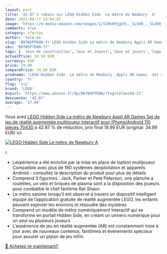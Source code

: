 ```yaml
---
layout: post
title: '42.87 % rabais sur LEGO Hidden Side  Le métro de Newbury  A'
date: 2021-08-17 14:04:07
image: 'https://m.media-amazon.com/images/I/51MxKMjgEFL._SL500_._SL400_.jpg'
comments: true
category: ofertas
author: 'tole.es'
slug: 'B07W5PTR8N-fr LEGO Hidden Side Le métro de Newbury Appli AR Games Set de...'
sku: 'B07W5PTR8N-fr'
tags: [ 'Jeux de construction','Jeux et Jouets','Jeux et jouets','lego', ]
actualPrice: 19.99 EUR
currency: EUR
price: 19.99
comparePrice: 34.99 EUR
prodname: 'LEGO Hidden Side  Le métro de Newbury  Appli AR Games  Set de jeu de réalité augmentée multijoueur interactif pour iPhone/Android  110 pièces  70430'
country: 'fr'
flag: '🇫🇷'
brand: 'LEGO'
buyurl: 'https://www.amazon.fr/dp/B07W5PTR8N/?tag=tolees0d-21'
descuento: '42.87'
average: '17.06'
---
```


Vous avez [LEGO Hidden Side  Le métro de Newbury  Appli AR Games  Set de jeu de réalité augmentée multijoueur interactif pour iPhone/Android  110 pièces  70430](https://www.amazon.fr/dp/B07W5PTR8N/?tag=tolees0d-21)  à  42.87 % de réduction, prix final  19.99 EUR (original: 34.99 EUR) ici:

[![LEGO Hidden Side  Le métro de Newbury  A](https://m.media-amazon.com/images/I/51MxKMjgEFL._SL500_._SL400_.jpg)](https://www.amazon.fr/dp/B07W5PTR8N/?tag=tolees0d-21)

ℹ️:

- Lexpérience a été enrichie par la mise en place de loption multijoueur Compatible avec plus de 180 systèmes dexploitation et appareils Android - consultez la description du produit pour plus de détails
- Comprend 3 figurines : Jack, Parker et Pete Peterson, une planche a roulettes, un velo et briques de plasma sont a la disposition des joueurs pour combattre le chef fantôme Rat Shaun
- Le métro sanime lorsqu’il est observé à travers un dispositif intelligent équipé de l’application gratuite de réalité augmentée LEGO, les enfants peuvent explorer les environs et résoudre des mystères
- Comprend un modèle de métro numériquement interactif qui se transforme en portail Hidden Side, en créant un univers numérique pour un seul ou plusieurs joueurs
- L’expérience de jeu en réalité augmentée (AR) est constamment mise à jour avec de nouveaux contenus, fantômes et événements spéciaux pour assurer un plaisir de jeu infini

[🛒 Achetez-le maintenant!!](https://www.amazon.fr/dp/B07W5PTR8N/?tag=tolees0d-21)
